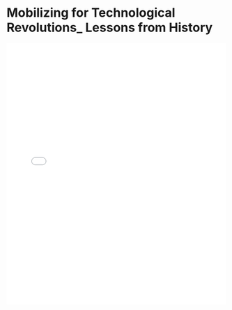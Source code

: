 # Mobilizing for Technological Revolutions_ Lessons from History

<embed src="Mobilizing for Technological Revolutions_ Lessons from History.pdf" type="application/pdf" width="100%" height="600px">
